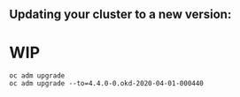 ## Updating your cluster to a new version:

# WIP

```
oc adm upgrade 
oc adm upgrade --to=4.4.0-0.okd-2020-04-01-000440
